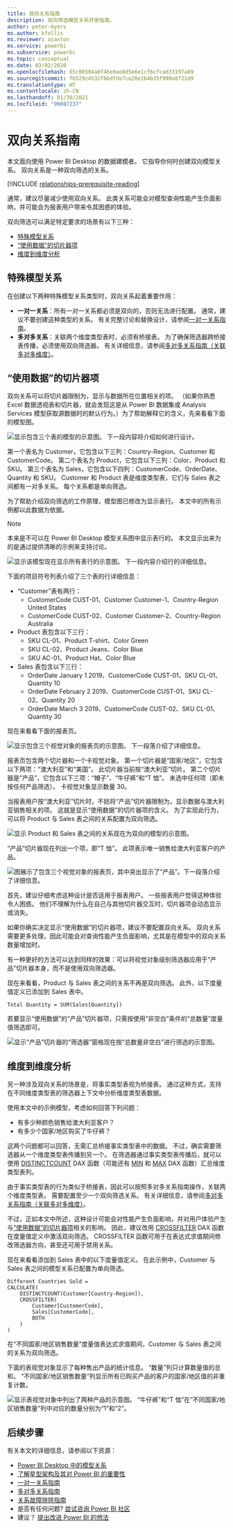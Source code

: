 ```yaml
---
title: 双向关系指南
description: 双向筛选模型关系开发指南。
author: peter-myers
ms.author: kfollis
ms.reviewer: asaxton
ms.service: powerbi
ms.subservice: powerbi
ms.topic: conceptual
ms.date: 03/02/2020
ms.openlocfilehash: 65c00504a0f46e0ae8d5e6e1cf6cfcad33197a89
ms.sourcegitcommit: fb529c4532fbbdfde7ce28e2b4b35f990e8f21d9
ms.translationtype: HT
ms.contentlocale: zh-CN
ms.lasthandoff: 01/30/2021
ms.locfileid: "99087237"
---
```

# <a name="bi-directional-relationship-guidance"></a>双向关系指南

本文面向使用 Power BI Desktop 的数据建模者。 它指导你何时创建双向模型关系。 双向关系是一种双向筛选的关系。

[!INCLUDE [relationships-prerequisite-reading](includes/relationships-prerequisite-reading.md)]

通常，建议尽量减少使用双向关系。 此类关系可能会对模型查询性能产生负面影响，并可能会为报表用户带来令其困惑的体验。

双向筛选可以满足特定要求的场景有以下三种：

- [特殊模型关系](#special-model-relationships)
- [“使用数据”的切片器项](#slicer-items-with-data)
- [维度到维度分析](#dimension-to-dimension-analysis)

## <a name="special-model-relationships"></a>特殊模型关系

在创建以下两种特殊模型关系类型时，双向关系起着重要作用：

- **一对一关系**：所有一对一关系都必须是双向的，否则无法进行配置。 通常，建议不要创建这种类型的关系。 有关完整讨论和替换设计，请参阅[一对一关系指南](relationships-one-to-one.md)。
- **多对多关系**：关联两个维度类型表时，必须有桥接表。 为了确保筛选器跨桥接表传播，必须使用双向筛选器。 有关详细信息，请参阅[多对多关系指南（关联多对多维度）](relationships-many-to-many.md#relate-many-to-many-dimensions)。

## <a name="slicer-items-with-data"></a>“使用数据”的切片器项

双向关系可以将切片器限制为，显示与数据所在位置相关的项。 （如果你熟悉 Excel 数据透视表和切片器，就会发现这是从 Power BI 数据集或 Analysis Services 模型获取源数据时的默认行为。）为了帮助解释它的含义，先来看看下面的模型图。

![显示包含三个表的模型的示意图。 下一段内容将介绍如何进行设计。](media/relationships-bidirectional-filtering/sales-model-diagram.png)

第一个表名为 Customer，它包含以下三列：Country-Region、Customer 和 CustomerCode。 第二个表名为 Product，它包含以下三列：Color、Product 和 SKU。 第三个表名为 Sales，它包含以下四列：CustomerCode、OrderDate、Quantity 和 SKU。 Customer 和 Product 表是维度类型表，它们与 Sales 表之间都有一对多关系。 每个关系都是单向筛选。

为了帮助介绍双向筛选的工作原理，模型图已修改为显示表行。 本文中的所有示例都以此数据为依据。

> [!NOTE]
> 本来是不可以在 Power BI Desktop 模型关系图中显示表行的。 本文显示出来为的是通过提供清晰的示例来支持讨论。

![显示该模型现在显示所有表行的示意图。 下一段内容介绍行的详细信息。](media/relationships-bidirectional-filtering/sales-model-diagram-rows.png)

下面的项目符号列表介绍了三个表的行详细信息：

- “Customer”表有两行：
  - CustomerCode CUST-01、Customer Customer-1、Country-Region United States
  - CustomerCode CUST-02、Customer Customer-2、Country-Region Australia
- Product 表包含以下三行：
  - SKU CL-01、Product T-shirt、Color Green
  - SKU CL-02、Product Jeans、Color Blue
  - SKU AC-01、Product Hat、Color Blue
- Sales 表包含以下三行：
  - OrderDate January 1 2019、CustomerCode CUST-01、SKU CL-01、Quantity 10
  - OrderDate February 2 2019、CustomerCode CUST-01、SKU CL-02、Quantity 20
  - OrderDate March 3 2019、CustomerCode CUST-02、SKU CL-01、Quantity 30

现在来看看下面的报表页。

![显示包含三个视觉对象的报表页的示意图。 下一段落介绍了详细信息。](media/relationships-bidirectional-filtering/sales-report-no-bi-directional-filter.png)

报表页包含两个切片器和一个卡视觉对象。 第一个切片器是“国家/地区”，它包含以下两项：“澳大利亚”和“美国”。 此切片器当前按“澳大利亚”切片。 第二个切片器是“产品”，它包含以下三项：“帽子”、“牛仔裤”和“T 恤”。 未选中任何项（即未按任何产品筛选）。 卡视觉对象显示数量 30。

当报表用户按“澳大利亚”切片时，不妨将“产品”切片器限制为，显示数据与澳大利亚销售相关的项。 这就是显示“使用数据”的切片器项的含义。 为了实现此行为，可以将 Product 与 Sales 表之间的关系配置为双向筛选。

![显示 Product 和 Sales 表之间的关系现在为双向的模型的示意图。](media/relationships-bidirectional-filtering/sales-model-diagram-rows-bi-directional-filter.png)

“产品”切片器现在列出一个项，即“T 恤”。 此项表示唯一销售给澳大利亚客户的产品。

![图展示了包含三个视觉对象的报表页，其中突出显示了“产品”。下一段落介绍了详细信息。](media/relationships-bidirectional-filtering/sales-report-bi-directional-filter.png)

首先，建议仔细考虑这种设计是否适用于报表用户。 一些报表用户觉得这种体验令人困惑。 他们不理解为什么在自己与其他切片器交互时，切片器项会动态显示或消失。

如果你确实决定显示“使用数据”的切片器项，建议不要配置双向关系。 双向关系需要更多处理，因此可能会对查询性能产生负面影响，尤其是在模型中的双向关系数量增加时。

有一种更好的方法可以达到同样的效果：可以将视觉对象级别筛选器应用于“产品”切片器本身，而不是使用双向筛选器。

现在来看看，Product 与 Sales 表之间的关系不再是双向筛选。 此外，以下度量值定义已添加到 Sales 表中。

```dax
Total Quantity = SUM(Sales[Quantity])
```

若要显示“使用数据”的“产品”切片器项，只需按使用“非空白”条件的“总数量”度量值筛选即可。

![显示“产品”切片器的“筛选器”窗格现在按“总数量非空白”进行筛选的示意图。](media/relationships-bidirectional-filtering/filter-product-slicer-measure-is-not-blank.png)

## <a name="dimension-to-dimension-analysis"></a>维度到维度分析

另一种涉及双向关系的场景是，将事实类型表视为桥接表。 通过这种方式，支持在不同维度类型表的筛选器上下文中分析维度类型表数据。

使用本文中的示例模型，考虑如何回答下列问题：

- 有多少种颜色销售给澳大利亚客户？
- 有多少个国家/地区购买了牛仔裤？

这两个问题都可以回答，无需汇总桥接事实类型表中的数据。 不过，确实需要筛选器从一个维度类型表传播到另一个。 在筛选器通过事实类型表传播后，就可以使用 [DISTINCTCOUNT](/dax/distinctcount-function-dax) DAX 函数（可能还有 [MIN](/dax/min-function-dax) 和 [MAX](/dax/max-function-dax) DAX 函数）汇总维度类型表列。

由于事实类型表的行为类似于桥接表，因此可以按照多对多关系指南操作，关联两个维度类型表。 需要配置至少一个双向筛选关系。 有关详细信息，请参阅[多对多关系指南（关联多对多维度）](relationships-many-to-many.md#relate-many-to-many-dimensions)。

不过，正如本文中所述，这种设计可能会对性能产生负面影响，并对用户体验产生与[“使用数据”的切片器项](#slicer-items-with-data)相关的影响。 因此，建议改用 [CROSSFILTER](/dax/crossfilter-function) DAX 函数在度量值定义中激活双向筛选。 CROSSFILTER 函数可用于在表达式求值期间修改筛选器方向，甚至还可用于禁用关系。

现在来看看添加到 Sales 表中的以下度量值定义。 在此示例中，Customer 与 Sales 表之间的模型关系已配置为单向筛选。

```dax
Different Countries Sold =
CALCULATE(
    DISTINCTCOUNT(Customer[Country-Region]),
    CROSSFILTER(
        Customer[CustomerCode],
        Sales[CustomerCode],
        BOTH
    )
)
```

在“不同国家/地区销售数量”度量值表达式求值期间，Customer 与 Sales 表之间的关系为双向筛选。

下面的表视觉对象显示了每种售出产品的统计信息。 “数量”列只计算数量值的总和。 “不同国家/地区销售数量”列显示所有已购买产品的客户的国家/地区值的非重复计数。

![显示表视觉对象中列出了两种产品的示意图。 “牛仔裤”和“T 恤”在“不同国家/地区销售数量”列中对应的数量分别为“1”和“2”。](media/relationships-bidirectional-filtering/country-sales-crossfilter-function.png)

## <a name="next-steps"></a>后续步骤

有关本文的详细信息，请参阅以下资源：

- [Power BI Desktop 中的模型关系](../transform-model/desktop-relationships-understand.md)
- [了解星型架构及其对 Power BI 的重要性](star-schema.md)
- [一对一关系指南](relationships-one-to-one.md)
- [多对多关系指南](relationships-many-to-many.md)
- [关系故障排除指南](relationships-troubleshoot.md)
- 是否有任何问题? [尝试咨询 Power BI 社区](https://community.powerbi.com/)
- 建议？ [提出改进 Power BI 的想法](https://ideas.powerbi.com/)
